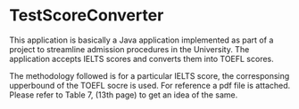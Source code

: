 # TestScoreConverter

This application is basically a Java application implemented as part of a project to streamline admission procedures in the University. The application accepts IELTS scores and converts them into TOEFL scores.  

The methodology followed is for a particular IELTS score, the corresponsing upperbound of the TOEFL socre is used. For reference a pdf file is attached. Please refer to Table 7, (13th page) to get an idea of the same.
